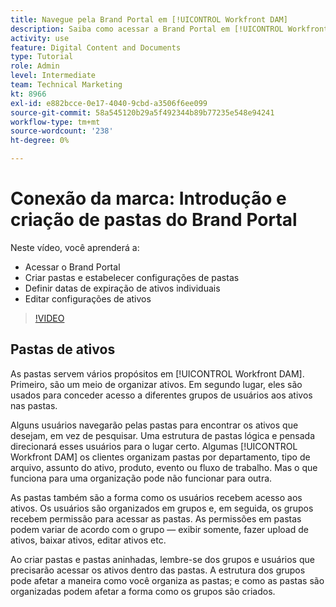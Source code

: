 ```yaml
---
title: Navegue pela Brand Portal em [!UICONTROL Workfront DAM]
description: Saiba como acessar a Brand Portal em [!UICONTROL Workfront DAM], criar pastas, definir datas de expiração em ativos individuais e editar configurações de ativos.
activity: use
feature: Digital Content and Documents
type: Tutorial
role: Admin
level: Intermediate
team: Technical Marketing
kt: 8966
exl-id: e882bcce-0e17-4040-9cbd-a3506f6ee099
source-git-commit: 58a545120b29a5f492344b89b77235e548e94241
workflow-type: tm+mt
source-wordcount: '238'
ht-degree: 0%

---
```


# Conexão da marca: Introdução e criação de pastas do Brand Portal

Neste vídeo, você aprenderá a:

* Acessar o Brand Portal
* Criar pastas e estabelecer configurações de pastas
* Definir datas de expiração de ativos individuais
* Editar configurações de ativos

>[!VIDEO](https://video.tv.adobe.com/v/335229/?quality=12)

## Pastas de ativos

As pastas servem vários propósitos em [!UICONTROL Workfront DAM]. Primeiro, são um meio de organizar ativos. Em segundo lugar, eles são usados para conceder acesso a diferentes grupos de usuários aos ativos nas pastas.

Alguns usuários navegarão pelas pastas para encontrar os ativos que desejam, em vez de pesquisar. Uma estrutura de pastas lógica e pensada direcionará esses usuários para o lugar certo. Algumas [!UICONTROL Workfront DAM] os clientes organizam pastas por departamento, tipo de arquivo, assunto do ativo, produto, evento ou fluxo de trabalho. Mas o que funciona para uma organização pode não funcionar para outra.

As pastas também são a forma como os usuários recebem acesso aos ativos. Os usuários são organizados em grupos e, em seguida, os grupos recebem permissão para acessar as pastas. As permissões em pastas podem variar de acordo com o grupo — exibir somente, fazer upload de ativos, baixar ativos, editar ativos etc.

Ao criar pastas e pastas aninhadas, lembre-se dos grupos e usuários que precisarão acessar os ativos dentro das pastas. A estrutura dos grupos pode afetar a maneira como você organiza as pastas; e como as pastas são organizadas podem afetar a forma como os grupos são criados.

